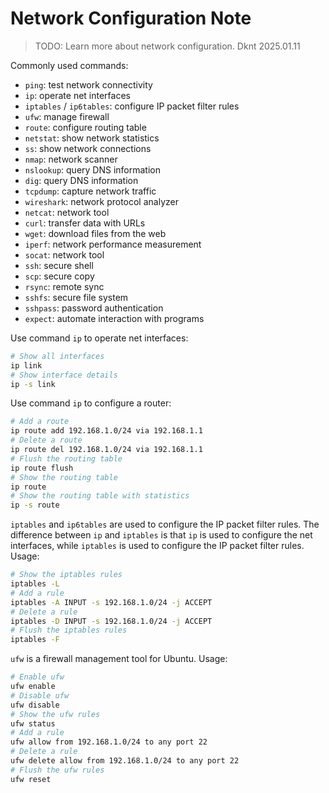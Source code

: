 Network Configuration Note
===

> TODO: Learn more about network configuration.
> Dknt 2025.01.11

Commonly used commands:

- `ping`: test network connectivity
- `ip`: operate net interfaces
- `iptables` / `ip6tables`: configure IP packet filter rules
- `ufw`: manage firewall
- `route`: configure routing table
- `netstat`: show network statistics
- `ss`: show network connections
- `nmap`: network scanner
- `nslookup`: query DNS information
- `dig`: query DNS information
- `tcpdump`: capture network traffic
- `wireshark`: network protocol analyzer
- `netcat`: network tool
- `curl`: transfer data with URLs
- `wget`: download files from the web
- `iperf`: network performance measurement
- `socat`: network tool
- `ssh`: secure shell
- `scp`: secure copy
- `rsync`: remote sync
- `sshfs`: secure file system
- `sshpass`: password authentication
- `expect`: automate interaction with programs

Use command `ip` to operate net interfaces:

```bash
# Show all interfaces
ip link
# Show interface details
ip -s link
```

Use command `ip` to configure a router:

```bash
# Add a route
ip route add 192.168.1.0/24 via 192.168.1.1
# Delete a route
ip route del 192.168.1.0/24 via 192.168.1.1
# Flush the routing table
ip route flush
# Show the routing table
ip route
# Show the routing table with statistics
ip -s route
```

`iptables` and `ip6tables` are used to configure the IP packet filter rules. The difference between `ip` and `iptables` is that `ip` is used to configure the net interfaces, while `iptables` is used to configure the IP packet filter rules. Usage:

```bash
# Show the iptables rules
iptables -L
# Add a rule
iptables -A INPUT -s 192.168.1.0/24 -j ACCEPT
# Delete a rule
iptables -D INPUT -s 192.168.1.0/24 -j ACCEPT
# Flush the iptables rules
iptables -F
```

`ufw` is a firewall management tool for Ubuntu. Usage:

```bash
# Enable ufw
ufw enable
# Disable ufw
ufw disable
# Show the ufw rules
ufw status
# Add a rule
ufw allow from 192.168.1.0/24 to any port 22
# Delete a rule
ufw delete allow from 192.168.1.0/24 to any port 22
# Flush the ufw rules
ufw reset
```



